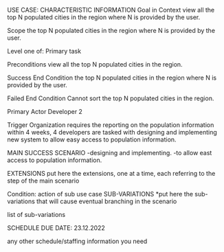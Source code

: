 USE CASE: CHARACTERISTIC INFORMATION Goal in Context view all the top N populated cities in the region where N is provided by the user.

Scope the top N populated cities in the region where N is provided by the user.

Level one of: Primary task

Preconditions view all the top N populated cities in the region.

Success End Condition the top N populated cities in the region where N is provided by the user.

Failed End Condition Cannot sort the top N populated cities in the region.

Primary Actor Developer 2

Trigger Organization requires the reporting on the population information within 4 weeks, 4 developers are tasked with designing and implementing new system to allow easy access to population information.

MAIN SUCCESS SCENARIO -designing and implementing. -to allow east access to population information.

EXTENSIONS put here the extensions, one at a time, each referring to the step of the main scenario

Condition: action of sub use case SUB-VARIATIONS *put here the sub-variations that will cause eventual branching in the scenario

list of sub-variations

SCHEDULE DUE DATE: 23.12.2022

any other schedule/staffing information you need